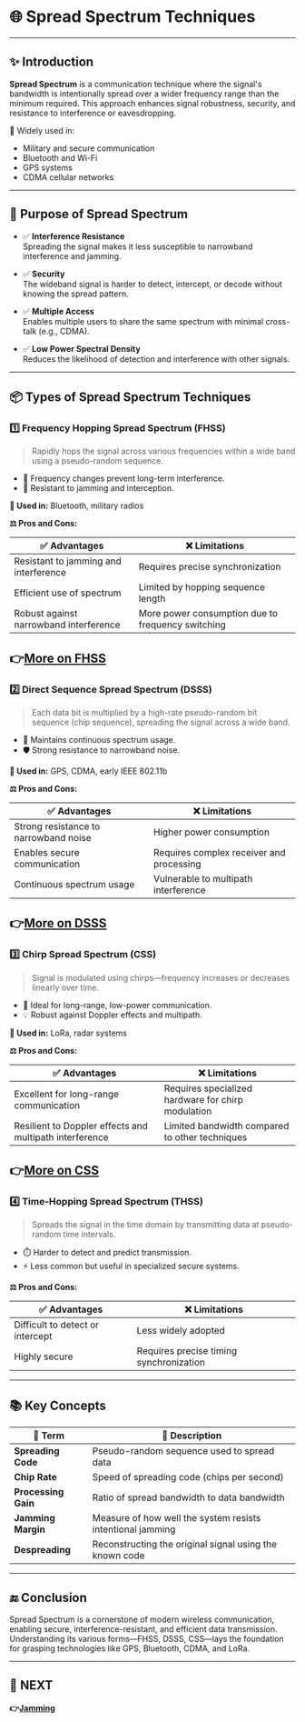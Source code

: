 # 🌐 Spread Spectrum Techniques

---

## ✨ Introduction

**Spread Spectrum** is a communication technique where the signal's bandwidth is intentionally spread over a wider frequency range than the minimum required. This approach enhances signal robustness, security, and resistance to interference or eavesdropping.

📶 Widely used in:
- Military and secure communication
- Bluetooth and Wi-Fi
- GPS systems
- CDMA cellular networks

---

## 🎯 Purpose of Spread Spectrum

- ✅ **Interference Resistance**  
  Spreading the signal makes it less susceptible to narrowband interference and jamming.

- ✅ **Security**  
  The wideband signal is harder to detect, intercept, or decode without knowing the spread pattern.

- ✅ **Multiple Access**  
  Enables multiple users to share the same spectrum with minimal cross-talk (e.g., CDMA).

- ✅ **Low Power Spectral Density**  
  Reduces the likelihood of detection and interference with other signals.

---

## 📦 Types of Spread Spectrum Techniques

### 1️⃣ **Frequency Hopping Spread Spectrum (FHSS)**

> Rapidly hops the signal across various frequencies within a wide band using a pseudo-random sequence.

- 🔄 Frequency changes prevent long-term interference.
- 🔐 Resistant to jamming and interception.

**📌 Used in:** Bluetooth, military radios


**⚖️ Pros and Cons:**

| ✅ Advantages                          | ❌ Limitations                         |
|----------------------------------------|----------------------------------------|
| Resistant to jamming and interference  | Requires precise synchronization      |
| Efficient use of spectrum              | Limited by hopping sequence length    |
| Robust against narrowband interference | More power consumption due to frequency switching |

**👉[More on FHSS](https://en.wikipedia.org/wiki/Frequency-hopping_spread_spectrum)**
---

### 2️⃣ **Direct Sequence Spread Spectrum (DSSS)**

> Each data bit is multiplied by a high-rate pseudo-random bit sequence (chip sequence), spreading the signal across a wide band.

- 📶 Maintains continuous spectrum usage.
- 🛡️ Strong resistance to narrowband noise.

**📌 Used in:** GPS, CDMA, early IEEE 802.11b

**⚖️ Pros and Cons:**

| ✅ Advantages                          | ❌ Limitations                         |
|----------------------------------------|----------------------------------------|
| Strong resistance to narrowband noise  | Higher power consumption              |
| Enables secure communication           | Requires complex receiver and processing |
| Continuous spectrum usage              | Vulnerable to multipath interference |

**👉[More on DSSS](https://www.everythingrf.com/community/what-is-direct-sequence-spread-spectrum)**
---

### 3️⃣ **Chirp Spread Spectrum (CSS)**

> Signal is modulated using chirps—frequency increases or decreases linearly over time.

- 📡 Ideal for long-range, low-power communication.
- 💡 Robust against Doppler effects and multipath.

**📌 Used in:** LoRa, radar systems

**⚖️ Pros and Cons:**

| ✅ Advantages                          | ❌ Limitations                         |
|----------------------------------------|----------------------------------------|
| Excellent for long-range communication | Requires specialized hardware for chirp modulation |
| Resilient to Doppler effects and multipath interference | Limited bandwidth compared to other techniques |

**👉[More on CSS](https://en.wikipedia.org/wiki/Chirp_spread_spectrum)**
---

### 4️⃣ **Time-Hopping Spread Spectrum (THSS)**

> Spreads the signal in the time domain by transmitting data at pseudo-random time intervals.

- ⏱️ Harder to detect and predict transmission.
- ⚡ Less common but useful in specialized secure systems.

**⚖️ Pros and Cons:**

| ✅ Advantages                          | ❌ Limitations                         |
|----------------------------------------|----------------------------------------|
| Difficult to detect or intercept       | Less widely adopted                   |
| Highly secure                          | Requires precise timing synchronization |

---


## 📚 Key Concepts

| 🔑 Term             | 📖 Description                                                  |
|---------------------|-----------------------------------------------------------------|
| **Spreading Code**  | Pseudo-random sequence used to spread data                     |
| **Chip Rate**       | Speed of spreading code (chips per second)                     |
| **Processing Gain** | Ratio of spread bandwidth to data bandwidth                    |
| **Jamming Margin**  | Measure of how well the system resists intentional jamming     |
| **Despreading**     | Reconstructing the original signal using the known code        |

---


## 🔚 Conclusion

Spread Spectrum is a cornerstone of modern wireless communication, enabling secure, interference-resistant, and efficient data transmission. Understanding its various forms—FHSS, DSSS, CSS—lays the foundation for grasping technologies like GPS, Bluetooth, CDMA, and LoRa.

---

## 🔹 NEXT  
**👉[Jamming](../Jamming)**
